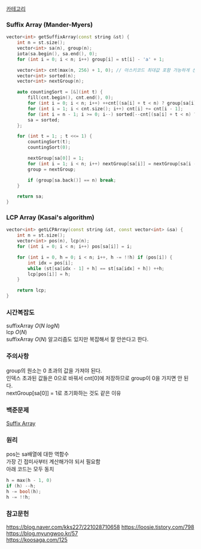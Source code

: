 [카테고리](/README.md)
### Suffix Array (Mander-Myers)
```cpp
vector<int> getSuffixArray(const string &st) {
    int n = st.size();
    vector<int> sa(n), group(n);
    iota(sa.begin(), sa.end(), 0);
    for (int i = 0; i < n; i++) group[i] = st[i] - 'a' + 1;

    vector<int> cnt(max(n, 256) + 1, 0); // 아스키코드 최대값 포함 가능하게 선언
    vector<int> sorted(n);
    vector<int> nextGroup(n);

    auto countingSort = [&](int t) {
        fill(cnt.begin(), cnt.end(), 0);
        for (int i = 0; i < n; i++) ++cnt[(sa[i] + t < n) ? group[sa[i] + t] : 0];
        for (int i = 1; i < cnt.size(); i++) cnt[i] += cnt[i - 1];
        for (int i = n - 1; i >= 0; i--) sorted[--cnt[(sa[i] + t < n) ? group[sa[i] + t] : 0]] = sa[i];
        sa = sorted;
    };

    for (int t = 1; ; t <<= 1) {
        countingSort(t);
        countingSort(0);

        nextGroup[sa[0]] = 1;
        for (int i = 1; i < n; i++) nextGroup[sa[i]] = nextGroup[sa[i - 1]] +  (group[sa[i - 1]] != group[sa[i]] || group[sa[i - 1] + t] != group[sa[i] + t]);
        group = nextGroup;

        if (group[sa.back()] == n) break;
    }

    return sa;
}
```
### LCP Array (Kasai's algorithm)
```cpp
vector<int> getLCPArray(const string &st, const vector<int> &sa) {
    int n = st.size();
    vector<int> pos(n), lcp(n);
    for (int i = 0; i < n; i++) pos[sa[i]] = i;

    for (int i = 0, h = 0; i < n; i++, h -= !!h) if (pos[i]) {
        int idx = pos[i];
        while (st[sa[idx - 1] + h] == st[sa[idx] + h]) ++h;
        lcp[pos[i]] = h;
    }

    return lcp;
}
```
### 시간복잡도 
suffixArray $O(N~logN)$   
lcp $O(N)$   
suffixArray $O(N)$ 알고리즘도 있지만 복잡해서 잘 안쓴다고 한다.

### 주의사항
group의 원소는 0 초과의 값을 가져야 된다.   
인덱스 초과된 값들은 0으로 바꿔서 cnt[0]에 저장하므로 group이 0을 가지면 안 된다.   
nextGroup[sa[0]] = 1로 초기화하는 것도 같은 이유   

### 백준문제
[Suffix Array](https://www.acmicpc.net/problem/9248)

### 원리
pos는 sa배열에 대한 역함수   
가장 긴 접미사부터 계산해가야 되서 필요함   
아래 코드는 모두 동치
```cpp
h = max(h - 1, 0)
if (h) --h;
h -= bool(h);
h -= !!h;
```

### 참고문헌
https://blog.naver.com/kks227/221028710658
https://loosie.tistory.com/798   
https://blog.myungwoo.kr/57   
https://koosaga.com/125   